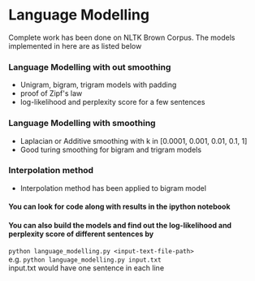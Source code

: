 # Language Modelling
Complete work has been done on NLTK Brown Corpus. The models implemented in here are as listed below

### Language Modelling with out smoothing
* Unigram, bigram, trigram models with padding
* proof of Zipf's law
* log-likelihood and perplexity score for a few sentences

### Language Modelling with smoothing
* Laplacian or Additive smoothing with k in [0.0001, 0.001, 0.01, 0.1, 1]
* Good turing smoothing for bigram and trigram models

### Interpolation method
* Interpolation method has been applied to bigram model

#### You can look for code along with results in the ipython notebook
#### You can also build the models and find out the log-likelihood and perplexity score of different sentences by 
`python language_modelling.py <input-text-file-path>` <br>
e.g. `python language_modelling.py input.txt` <br> input.txt would have one sentence in each line


